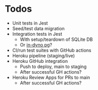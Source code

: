 # Todos

- Unit tests in Jest
- Seed/test data migration
- Integration tests in Jest
  - With setup/teardown of SQLite DB
  - Or [in-dyno pg](https://devcenter.heroku.com/articles/heroku-ci-in-dyno-databases)?
- CI/run test suites with GitHub actions
- Heroku pipeline (staging/live)
- Heroku GitHub integration
  - Push to deploy, main to staging
  - After successful GH actions?
- Heroku Review Apps for PRs to main
  - After successful GH actions?
